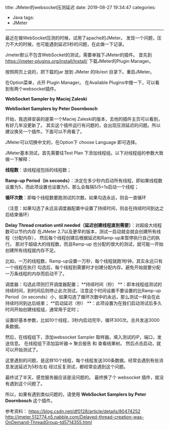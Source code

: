 title: JMeter的websocket压测延迟
date: 2019-08-27 19:34:47
categories:
- Java
tags:
- JMeter
---

最近在做WebSocket压测的时候，试用了apache的JMeter。
发现一个问题，压力不大的时候，也可能遇到延迟5秒的问题，在此做一下记录。

Jmeter默认不包含WebSocket的测试，需要单独下JMeter的插件。
首先到 https://jmeter-plugins.org/install/Install/ 下载JMeter的Plugin Manager。

按照网页上说的，把下载的jar 放到 JMeter 的lib/ext 目录下。重启JMeter。

在Option菜单，点开 Plugin Manager。 在Available Plugins中搜一下，可以看到有两个websocket插件。

**WebSocket Sampler by Maciej Zaleski**

**WebSocket Samplers by Peter Doornbosch**

开始，我选择安装的是第一个Maciej Zaleski的版本，去他的插件主页可以看到，有好几年没更新了。
其实这个插件运行有问题的，会出现压测延迟的问题。所以建议换另一个插件。下面可以不用看了。

 <!--more-->
 
JMeter可以切换中文的，在Option下 choose Language 即可选择。

JMeter基本测试，首先需要往Test Plan 下添加线程组。以下对线程组的参数大致做一下解释：

**线程数**：该线程组包括的线程数； 

**Ramp-up Period（in seconds）**：决定在多少秒内启动所有线程，即如果线程数设置为5，而此项设置也设置为5，那么会每隔5/5=1s启动一个线程； 

**循环次数**：即每个线程数要跑测试的次数。如果勾选永远，则会一直循环

（注意：如果勾选了永远且调度器配置中设置了持续时间，则会在持续时间到达之后结束循环）
 
 **Delay Thread creation until needed（延迟创建线程直到需要）**：对超级大线程数可以节约内存
 在JMeter 2.7以及更早的版本，测试一启动就会就会创建所有线程（分配内存），
 然后每个线程创建后根据延迟和Ramp-up来暂停执行自己的执行。
 那对于超级大的线程数，而且Ramp-up 也分配的很大的测试，就可能一开始创建所有线程就内存不足。
 
 比如，一万的线程数，Ramp-up设置一万秒，每个线程就跑1秒钟。其实永远只有一个线程在执行
 勾选后，每个线程到需要时才创建分配内存。避免开始就要分配一万条线程的内存而启动不了。
 
 调度器：勾选此项则打开调度器配置； 
 **持续时间（秒） **：即本线程组测试的持续时间，到时间后则停止此次测试，注意这个时间设置不要设置的比Ramp-up Period（in seconds）小，如果勾选了循环次数中的永远，那么测试一样会在此持续时间到达后结束； 
 **启动延迟（秒） **：此项设置为在我们启动测试后多久时间开始创建线程组，通常用于定时；
 
 设置好基本参数，比如10个线程，3秒内启动完毕，循环300次。总共发送3000条数据。
 
 然后，在线程组下，添加websocket Sampler 取样器。填入测试的IP，端口，发送信息。
 在线程组下添加监听器-> 聚合报告 和 查看结果树。
 然后点击启动，就可以开始测试了。
 
 这里遇到的问题，是这样10个线程，每个线程发送300条数据。经常会遇到有些消息发送延迟为5秒左右
 经过反复测试，都经常会遇到这个问题。
 
 最终试了半天，感觉服务器应该是没问题的。
 最终换了个 websocket 插件，就没有遇到这个问题了。
 
 所以，如果有遇到类似问题的，请使用 **WebSocket Samplers by Peter Doornbosch** 这个插件。


参考资料：
https://blog.csdn.net/df0128/article/details/80474252
http://jmeter.512774.n5.nabble.com/Delayed-thread-creation-was-OnDemand-ThreadGroup-td5714355.html